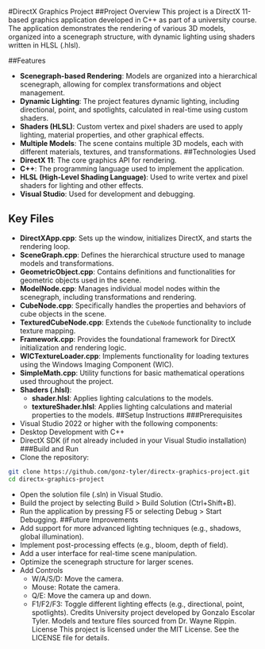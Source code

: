#DirectX Graphics Project
##Project Overview
This project is a DirectX 11-based graphics application developed in C++ as part of a university course. The application demonstrates the rendering of various 3D models, organized into a scenegraph structure, with dynamic lighting using shaders written in HLSL (.hlsl).

##Features
- **Scenegraph-based Rendering**: Models are organized into a hierarchical scenegraph, allowing for complex transformations and object management.
- **Dynamic Lighting**: The project features dynamic lighting, including directional, point, and spotlights, calculated in real-time using custom shaders.
- **Shaders (HLSL)**: Custom vertex and pixel shaders are used to apply lighting, material properties, and other graphical effects.
- **Multiple Models**: The scene contains multiple 3D models, each with different materials, textures, and transformations.
##Technologies Used
- **DirectX 11**: The core graphics API for rendering.
- **C++**: The programming language used to implement the application.
- **HLSL (High-Level Shading Language)**: Used to write vertex and pixel shaders for lighting and other effects.
- **Visual Studio**: Used for development and debugging.
## Key Files
- **DirectXApp.cpp**: Sets up the window, initializes DirectX, and starts the rendering loop.
- **SceneGraph.cpp**: Defines the hierarchical structure used to manage models and transformations.
- **GeometricObject.cpp**: Contains definitions and functionalities for geometric objects used in the scene.
- **ModelNode.cpp**: Manages individual model nodes within the scenegraph, including transformations and rendering.
- **CubeNode.cpp**: Specifically handles the properties and behaviors of cube objects in the scene.
- **TexturedCubeNode.cpp**: Extends the `CubeNode` functionality to include texture mapping.
- **Framework.cpp**: Provides the foundational framework for DirectX initialization and rendering logic.
- **WICTextureLoader.cpp**: Implements functionality for loading textures using the Windows Imaging Component (WIC).
- **SimpleMath.cpp**: Utility functions for basic mathematical operations used throughout the project.
- **Shaders (.hlsl)**:
  - **shader.hlsl**: Applies lighting calculations to the models.
  - **textureShader.hlsl**: Applies lighting calculations and material properties to the models.
##Setup Instructions
###Prerequisites
- Visual Studio 2022 or higher with the following components:
- Desktop Development with C++
- DirectX SDK (if not already included in your Visual Studio installation)
###Build and Run
- Clone the repository:
```bash
git clone https://github.com/gonz-tyler/directx-graphics-project.git
cd directx-graphics-project
```
- Open the solution file (.sln) in Visual Studio.
- Build the project by selecting Build > Build Solution (Ctrl+Shift+B).
- Run the application by pressing F5 or selecting Debug > Start Debugging.
##Future Improvements
- Add support for more advanced lighting techniques (e.g., shadows, global illumination).
- Implement post-processing effects (e.g., bloom, depth of field).
- Add a user interface for real-time scene manipulation.
- Optimize the scenegraph structure for larger scenes.
- Add Controls
  - W/A/S/D: Move the camera.
  - Mouse: Rotate the camera.
  - Q/E: Move the camera up and down.
  - F1/F2/F3: Toggle different lighting effects (e.g., directional, point, spotlights).
Credits
University project developed by Gonzalo Escolar Tyler.
Models and texture files sourced from Dr. Wayne Rippin.
License
This project is licensed under the MIT License. See the LICENSE file for details.

